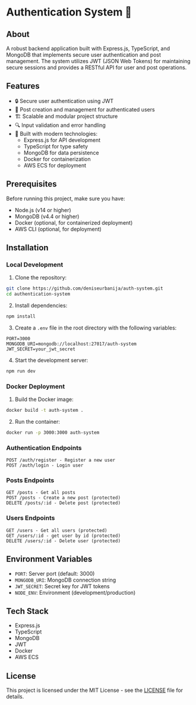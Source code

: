 # Authentication System 🔐

## About
A robust backend application built with Express.js, TypeScript, and MongoDB that implements secure user authentication and post management. The system utilizes JWT (JSON Web Tokens) for maintaining secure sessions and provides a RESTful API for user and post operations.

## Features
- 🔒 Secure user authentication using JWT
- 📝 Post creation and management for authenticated users
- 🏗️ Scalable and modular project structure
- 🔍 Input validation and error handling
- 🚀 Built with modern technologies:
  - Express.js for API development
  - TypeScript for type safety
  - MongoDB for data persistence
  - Docker for containerization
  - AWS ECS for deployment

## Prerequisites
Before running this project, make sure you have:
- Node.js (v14 or higher)
- MongoDB (v4.4 or higher)
- Docker (optional, for containerized deployment)
- AWS CLI (optional, for deployment)

## Installation

### Local Development
1. Clone the repository:
```bash
git clone https://github.com/deniseurbanija/auth-system.git
cd authentication-system
```

2. Install dependencies:
```bash
npm install
```

3. Create a `.env` file in the root directory with the following variables:
```env
PORT=3000
MONGODB_URI=mongodb://localhost:27017/auth-system
JWT_SECRET=your_jwt_secret
```

4. Start the development server:
```bash
npm run dev
```

### Docker Deployment
1. Build the Docker image:
```bash
docker build -t auth-system .
```

2. Run the container:
```bash
docker run -p 3000:3000 auth-system
```

### Authentication Endpoints
```
POST /auth/register - Register a new user
POST /auth/login - Login user
```

### Posts Endpoints
```
GET /posts - Get all posts
POST /posts - Create a new post (protected)
DELETE /posts/:id - Delete post (protected)
```

### Users Endpoints
```
GET /users - Get all users (protected)
GET /users/:id - get user by id (protected)
DELETE /users/:id - Delete user (protected)
```

## Environment Variables
- `PORT`: Server port (default: 3000)
- `MONGODB_URI`: MongoDB connection string
- `JWT_SECRET`: Secret key for JWT tokens
- `NODE_ENV`: Environment (development/production)

## Tech Stack
- Express.js
- TypeScript
- MongoDB
- JWT
- Docker
- AWS ECS

## License
This project is licensed under the MIT License - see the [LICENSE](LICENSE) file for details.
